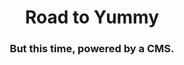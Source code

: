 <h1 align="center">
  Road to Yummy
</h1>
<h3 align="center">
  But this time, powered by a CMS.
</h3>
